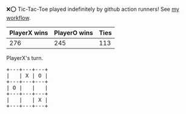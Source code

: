 :x::o: Tic-Tac-Toe played indefinitely by github action runners! See [my workflow](.github/workflows/play.yaml).

|PlayerX wins|PlayerO wins|Ties|
|-|-|-|
|276|245|113|

PlayerX's turn.

<pre>
+---+---+---+
|   | X | O |
+---+---+---+
| O |   |   |
+---+---+---+
|   |   | X |
+---+---+---+
</pre>